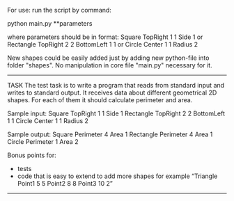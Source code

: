 For use:
run the script by command: 

python main.py **parameters

where parameters should be in format: 
Square TopRight 1 1 Side 1
or 
Rectangle TopRight 2 2 BottomLeft 1 1
or
Circle Center 1 1 Radius 2

New shapes could be easily added just by adding new python-file into folder "shapes".
No manipulation in core file "main.py" necessary for it.


---------------------------------------
TASK
The test task is to write a program that reads from standard input and writes to standard output.
It receives data about different geometrical 2D shapes. For each of them it should calculate perimeter and area.

Sample input:
Square TopRight 1 1 Side 1
Rectangle TopRight 2 2 BottomLeft 1 1
Circle Center 1 1 Radius 2

Sample output:
Square Perimeter 4 Area 1
Rectangle Perimeter 4 Area 1
Circle Perimeter 1 Area 2

Bonus points for:
- tests
- code that is easy to extend to add more shapes
for example “Triangle Point1 5 5 Point2 8 8 Point3 10 2”
---------------------------------------